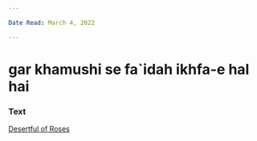 ```yaml
---

Date Read: March 4, 2022

---
```


# gar khamushi se fa`idah ikhfa-e hal hai

### Text
[Desertful of Roses](http://www.columbia.edu/itc/mealac/pritchett/00ghalib/141/index_141.html)

